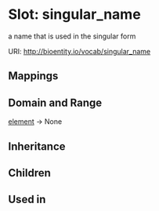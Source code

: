 # Slot: singular_name


a name that is used in the singular form

URI: http://bioentity.io/vocab/singular_name
## Mappings

## Domain and Range

[element](Element.md) -> None
## Inheritance

## Children

## Used in

